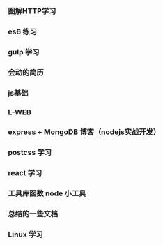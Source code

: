 ### 图解HTTP学习
### es6 练习
### gulp 学习
### 会动的简历

### js基础
### L-WEB


### express + MongoDB 博客（nodejs实战开发）
### postcss 学习
### react 学习

### 工具库函数 node 小工具
### 总结的一些文档

### Linux 学习




